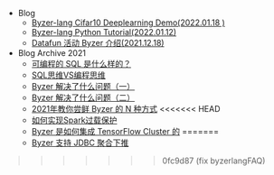 - Blog
    - [Byzer-lang Cifar10 Deeplearning Demo(2022.01.18 )](/public/blog/zh-cn/2022-01-18-byzer-lang-cifar10-deeplearning.md)
    - [Byzer-lang Python Tutorial(2022.01.12)](/public/blog/zh-cn/2022-01-12-python-in-byzer-tutorial.md)
    - [Datafun 活动 Byzer 介绍(2021.12.18)](/public/blog/zh-cn/2021-12-18-datafun-byzer.md)
- Blog Archive 2021
    - [可编程的 SQL 是什么样的？](/public/blog_archive_2021/可编程的SQL是什么样的.md)
    - [SQL思维VS编程思维](/public/blog_archive_2021/SQL思维VS编程思维.md)
    - [Byzer 解决了什么问题（一）](/public/blog_archive_2021/Byzer解决了什么问题.md)
    - [Byzer 解决了什么问题（二）](/public/blog_archive_2021/Byzer解决了什么问题2.md)
    - [2021年教你尝鲜 Byzer 的 N 种方式](/public/blog_archive_2021/2021年教你尝鲜Byzer的N种方式.md)
<<<<<<< HEAD
    - [如何实现Spark过载保护](/public/blog_archive_2021/overload_protection.md)
    - [Byzer 是如何集成 TensorFlow Cluster 的](/public/blog_archive_2021/Byzer是如何集成TensorFlow_Cluster的.md)
=======
    - [Byzer 支持 JDBC 聚合下推](/public/blog_archive_2021/Byzer支持JDBC聚合下推.md)

>>>>>>> 0fc9d87 (fix byzerlangFAQ)
